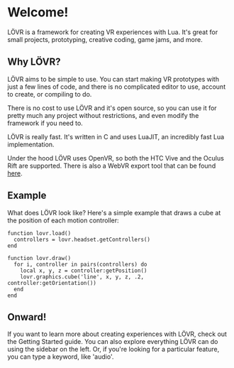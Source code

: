 Welcome!
===

LÖVR is a framework for creating VR experiences with Lua.  It's great for small projects,
prototyping, creative coding, game jams, and more.

Why LÖVR?
---

LÖVR aims to be simple to use.  You can start making VR prototypes with just a few lines of code,
and there is no complicated editor to use, account to create, or compiling to do.

There is no cost to use LÖVR and it's open source, so you can use it for pretty much any
project without restrictions, and even modify the framework if you need to.

LÖVR is really fast.  It's written in C and uses LuaJIT, an incredibly fast Lua implementation.

Under the hood LÖVR uses OpenVR, so both the HTC Vive and the Oculus Rift are supported.  There is
also a WebVR export tool that can be found [here](/share).

Example
---

What does LÖVR look like?  Here's a simple example that draws a cube at the position of each
motion controller:

    function lovr.load()
      controllers = lovr.headset.getControllers()
    end

    function lovr.draw()
      for i, controller in pairs(controllers) do
        local x, y, z = controller:getPosition()
        lovr.graphics.cube('line', x, y, z, .2, controller:getOrientation())
      end
    end

Onward!
---

If you want to learn more about creating experiences with LÖVR, check out the <a data-key="Getting_Started">Getting Started</a>
guide.  You can also explore everything LÖVR can do
using the sidebar on the left.  Or, if you're looking for a particular feature, you can type a
keyword, like 'audio'.

